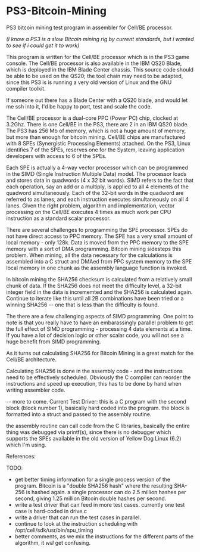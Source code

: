 # PS3-Bitcoin-Mining
PS3 bitcoin mining test program in assembler for Cell/BE processor.

_(I know a PS3 is a slow Bitcoin mining rig by current standards, but i wanted to see if i could get it to work)_

This program is written for the Cell/BE processor which is in the PS3 game console.  The Cell/BE processor is also available in the IBM QS20 Blade, which is deployed in the IBM Blade Center chassis.  This source code should be able to be used on the QS20; the tool chain may need to be adapted, since this PS3 is is running a very old version of Linux and the GNU compiler toolkit.  

If someone out there has a Blade Center with a QS20 blade, and would let me ssh into it, I'd be happy to port, test and scale the code.

The Cell/BE processor is a dual-core PPC (Power PC) chip, clocked at 3.2Ghz.  There is one Cell/BE in the PS3, there are 2 in an IBM QS20 blade.  The PS3 has 256 Mb of memory, which is not a huge amount of memory, but more than enough for bitcoin mining.  Cell/BE chips are manufactured with 8 SPEs (Synergistic Processing Elements) attached.  On the PS3, Linux identifies 7 of the SPEs, reserves one for the System, leaving application developers with access to 6 of the SPEs.  

Each SPE is actually a 4-way vector processor which can be programmed in the SIMD (Single Instruction Multiple Data) model.  The processor loads and stores data in quadwords (4 x 32 bit words).  SIMD refers to the fact that each operation, 
say an add or a multiply, is applied to all 4 elements of the quadword simultaneously.  Each of the 32-bit words in 
the quadword are referred to as lanes, and each instruction executes simultaneously on all 4 lanes. Given the 
right problem, algorithm and implementation, vector processing on the Cell/BE executes 4 times as much work per 
CPU instruction as a standard scalar processor.  

There are several challenges to programming the SPE processor.  SPEs do not have direct access to PPC memory. The SPE has a very small amount of local memory - only 128k.  Data is moved from the PPC memory to the SPE memory with a sort of DMA programming.  Bitcoin mining sidesteps this problem.  When mining, all the data necessary for the calculations is assembled into a C struct and DMAed from PPC system memory to the SPE local memory in one chunk as the assembly language function is invoked.  

In bitcoin mining the SHA256 checksum is calculated from a relatively small chunk of data.  If the SHA256 does not meet the difficulty level, a 32-bit integer field in the data is incrememted and the SHA256 is calculated again.  Continue to iterate like this until all 2B combinations have been tried or a winning SHA256 -- one that is less than the difficulty is found. 

The there are a few challenging aspects of SIMD programming.  One point to note is that you really have to have an embarassingly parallel problem to get the full effect of SIMD programming - processing 4 data elements at a time.  If you have a lot of decision logic or other scalar code, you will not see a huge benefit from SIMD programming.    

As it turns out calculating SHA256 for Bitcoin Mining is a great match for the Cell/BE architecture.

Calculating SHA256 is done in the assembly code - and the instructions need to be effectively scheduled.  Obviously the C compiler can reorder the instructions and speed up execution, this has to be done by hand when writing assembler code.  

-- more to come.
Current Test Driver:
this is a C program with the second block (block number 1), basically hard coded into the program. the block is formatted into a struct and passed to the assembly routine.  

the assembly routine can call code from the C libraries, basically the entire thing was debugged via printf(s), since there is no debugger which supports the SPEs available in the old version of Yellow Dog Linux (6.2) which I'm using.  

References:


TODO:
* get better timing information for a single process version of the program.  Bitcoin is a "double SHA256 hash" where the resulting SHA-256 is hashed again.  a single processor can do 2.5 million hashes per second, giving 1.25 million Bitcoin double hashes per second. 
* write a test driver that can feed in more test cases.  currently one test case is hard-coded in drive.c
* write a driver that can run the test cases in parallel.
* continue to look at the instruction scheduling with /opt/cell/sdk/usr/bin/spu_timing
* better comments, as we mix the instructions for the different parts of the algorithm, it _will_ get confusing. 
